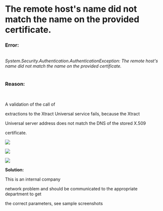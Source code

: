 # The remote host's name did not match the name on the provided certificate.

<!--html--><h3>Error:</h3><div style="font-size: 14px;"><br>
</div>
<div style="font-size: 14px;"><span style="font-size: 14px;"><i>System.Security.Authentication.AuthenticationException: The remote host's name did not match the name on the provided certificate.</i></span><br>
</div>
<div style="font-size: 14px;"><br>
</div><h3>Reason:</h3><div style="font-size: 14px;"><br>
</div><div style="font-size: 14px;"><p><span style="font-size: 10.5pt;">A validation of the call of
extractions to the Xtract Universal service fails,&nbsp;</span><span style="font-size: 10.5pt; color: inherit; background-color: var(--native-dark-bg-color);">because the Xtract
Universal server address does not match the DNS of the stored X.509
certificate.</span></p><p><img src="https://support.theobald-software.com/helpdesk/File/Get/100427" class="resizable" style="max-width: 100%;"><br></p><p><img src="https://support.theobald-software.com/helpdesk/File/Get/100426" class="resizable" style="max-width: 100%;"><br></p><p><img src="https://support.theobald-software.com/helpdesk/File/Get/100425" class="resizable" style="max-width: 100%;"><br></p>
<p><b style="color: inherit; font-size: inherit; background-color: var(--native-dark-bg-color);"><span style="font-size: 10.5pt;">Solution:</span></b></p>
<p><span style="font-size: 10.5pt;">This is an internal company
network problem and should be communicated to the appropriate department to get
the correct parameters, see sample screenshots</span></p></div>